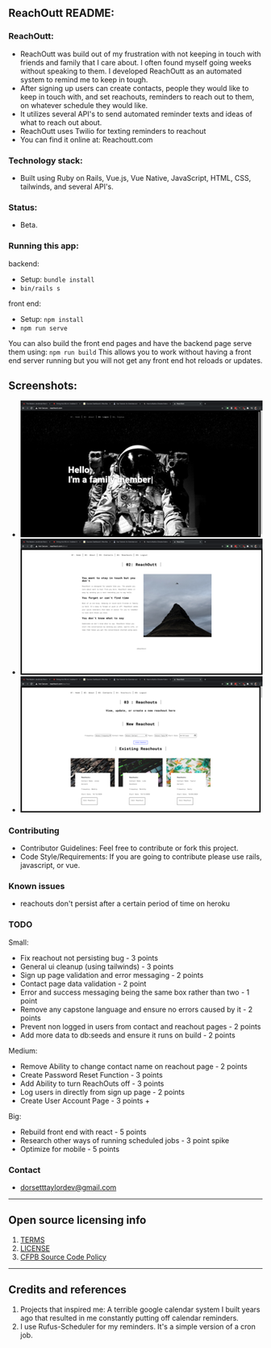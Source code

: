 ## ReachOutt README:

### ReachOutt:

- ReachOutt was build out of my frustration with not keeping in touch with friends and family that I care about. I often found myself going weeks without speaking to them. I developed ReachOutt as an automated system to remind me to keep in tough.
- After signing up users can create contacts, people they would like to keep in touch with, and set reachouts, reminders to reach out to them, on whatever schedule they would like.
- It utilizes several API's to send automated reminder texts and ideas of what to reach out about.
- ReachOutt uses Twilio for texting reminders to reachout
- You can find it online at: Reachoutt.com

### Technology stack:

- Built using Ruby on Rails, Vue.js, Vue Native, JavaScript, HTML, CSS, tailwinds, and several API's.

### Status:

- Beta.

### Running this app:

backend:

- Setup: `bundle install`
- `bin/rails s`

front end:

- Setup: `npm install`
- `npm run serve`

You can also build the front end pages and have the backend page serve them using: `npm run build`
This allows you to work without having a front end server running but you will not get any
front end hot reloads or updates.

## Screenshots:

- ![Home Page](/frontend/public/assets/images/ReachOutt_Home_screenshot.png 'Home Page')
- ![About Page](/frontend/public/assets/images/ReachOutt_About_screenshot.png 'About Page')
- ![Reachouts Page](/frontend/public/assets/images/ReachOutt_Reachout_screenshot.png 'Reachouts Page')

### Contributing

- Contributor Guidelines: Feel free to contribute or fork this project.
- Code Style/Requirements: If you are going to contribute please use rails, javascript, or vue.

### Known issues

- reachouts don't persist after a certain period of time on heroku

### TODO

Small:

- Fix reachout not persisting bug - 3 points
- General ui cleanup (using tailwinds) - 3 points
- Sign up page validation and error messaging - 2 points
- Contact page data validation - 2 point
- Error and success messaging being the same box rather than two - 1 point
- Remove any capstone language and ensure no errors caused by it - 2 points
- Prevent non logged in users from contact and reachout pages - 2 points
- Add more data to db:seeds and ensure it runs on build - 2 points

Medium:

- Remove Ability to change contact name on reachout page - 2 points
- Create Password Reset Function - 3 points
- Add Ability to turn ReachOuts off - 3 points
- Log users in directly from sign up page - 2 points
- Create User Account Page - 3 points +

Big:

- Rebuild front end with react - 5 points
- Research other ways of running scheduled jobs - 3 point spike
- Optimize for mobile - 5 points

### Contact

- dorsetttaylordev@gmail.com

---

## Open source licensing info

1. [TERMS](TERMS.md)
2. [LICENSE](LICENSE)
3. [CFPB Source Code Policy](https://github.com/cfpb/source-code-policy/)

---

## Credits and references

1. Projects that inspired me: A terrible google calendar system I built years ago that resulted in me constantly putting off calendar reminders.
2. I use Rufus-Scheduler for my reminders. It's a simple version of a cron job.
